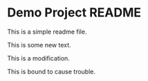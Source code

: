 # Demo Project README

This is a simple readme file.

This is some new text.

This is a modification.

This is bound to cause trouble.